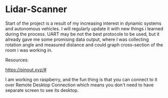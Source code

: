 # Lidar-Scanner

Start of the project is a result of my increasing interest in dynamic systems and autonomous vehicles.
I will regularly update it with new things i learned during the process.
UART may be not the best protocole to be used, but it already gave me some promising data output, where I was
collecting rotation angle and measured distance and could graph cross-section of the room i was working in.


Resources:

https://pinout.xyz/#

I am working on raspberry, and the fun thing is that you can connect to it over Remote Desktop Connection which means you don't 
need to have separate screen to see its desktop.
